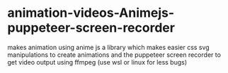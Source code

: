 # animation-videos-Animejs-puppeteer-screen-recorder
makes animation using anime js a library which makes easier css svg manipulations to create animations and the puppeteer screen recorder to get video output using ffmpeg (use wsl or linux for less bugs)
